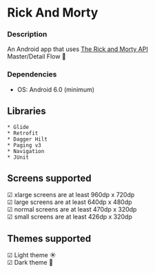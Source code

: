 # Rick And Morty

### Description

An Android app that uses [The Rick and Morty API](https://rickandmortyapi.com/)<br/>
Master/Detail Flow :eyes:

### Dependencies

* OS: Android 6.0 (minimum)

## Libraries

    * Glide
    * Retrofit
    * Dagger Hilt
    * Paging v3
    * Navigation
    * JUnit
    
## Screens supported

&#9745; xlarge screens are at least 960dp x 720dp <br/>
&#9745; large screens are at least 640dp x 480dp <br/>
&#9745; normal screens are at least 470dp x 320dp <br/>
&#9745; small screens are at least 426dp x 320dp <br/>

## Themes supported

&#9745; Light theme :sunny: <br/>
&#9745; Dark theme :crescent_moon: <br/>
